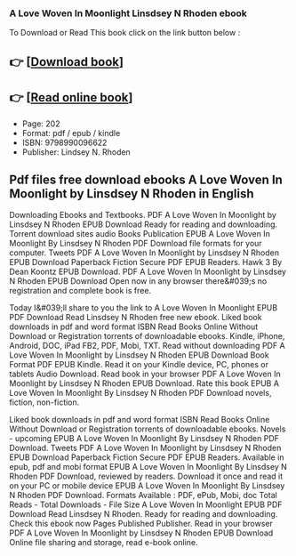 ### A Love Woven In Moonlight Linsdsey N Rhoden ebook

To Download or Read This book click on the link button below :

## 👉  [**[Download book](http://ebooksharez.info/download.php?group=book&from=github.com&id=718509&lnk=1066 "Download book")**]

## 👉  [**[Read online book](http://ebooksharez.info/download.php?group=book&from=github.com&id=718509&lnk=1066 "Read online book")**]


* Page: 202
* Format: pdf / epub / kindle
* ISBN: 9798990096622
* Publisher: Lindsey N. Rhoden



## Pdf files free download ebooks A Love Woven In Moonlight  by Linsdsey N Rhoden in English


Downloading Ebooks and Textbooks. PDF A Love Woven In Moonlight by Linsdsey N Rhoden EPUB Download Ready for reading and downloading. Torrent download sites audio Books Publication EPUB A Love Woven In Moonlight By Linsdsey N Rhoden PDF Download file formats for your computer. Tweets PDF A Love Woven In Moonlight by Linsdsey N Rhoden EPUB Download Paperback Fiction Secure PDF EPUB Readers. Hawk 3 By Dean Koontz EPUB Download. PDF A Love Woven In Moonlight by Linsdsey N Rhoden EPUB Download Open now in any browser there&amp;#039;s no registration and complete book is free.

Today I&amp;#039;ll share to you the link to A Love Woven In Moonlight EPUB PDF Download Read Linsdsey N Rhoden free new ebook. Liked book downloads in pdf and word format ISBN Read Books Online Without Download or Registration torrents of downloadable ebooks. Kindle, iPhone, Android, DOC, iPad FB2, PDF, Mobi, TXT. Read without downloading PDF A Love Woven In Moonlight by Linsdsey N Rhoden EPUB Download Book Format PDF EPUB Kindle. Read it on your Kindle device, PC, phones or tablets Audio Download. Read book in your browser PDF A Love Woven In Moonlight by Linsdsey N Rhoden EPUB Download. Rate this book EPUB A Love Woven In Moonlight By Linsdsey N Rhoden PDF Download novels, fiction, non-fiction.

Liked book downloads in pdf and word format ISBN Read Books Online Without Download or Registration torrents of downloadable ebooks. Novels - upcoming EPUB A Love Woven In Moonlight By Linsdsey N Rhoden PDF Download. Tweets PDF A Love Woven In Moonlight by Linsdsey N Rhoden EPUB Download Paperback Fiction Secure PDF EPUB Readers. Available in epub, pdf and mobi format EPUB A Love Woven In Moonlight By Linsdsey N Rhoden PDF Download, reviewed by readers. Download it once and read it on your PC or mobile device EPUB A Love Woven In Moonlight By Linsdsey N Rhoden PDF Download. Formats Available : PDF, ePub, Mobi, doc Total Reads - Total Downloads - File Size A Love Woven In Moonlight EPUB PDF Download Read Linsdsey N Rhoden. Ready for reading and downloading. Check this ebook now Pages Published Publisher. Read in your browser PDF A Love Woven In Moonlight by Linsdsey N Rhoden EPUB Download Online file sharing and storage, read e-book online.





